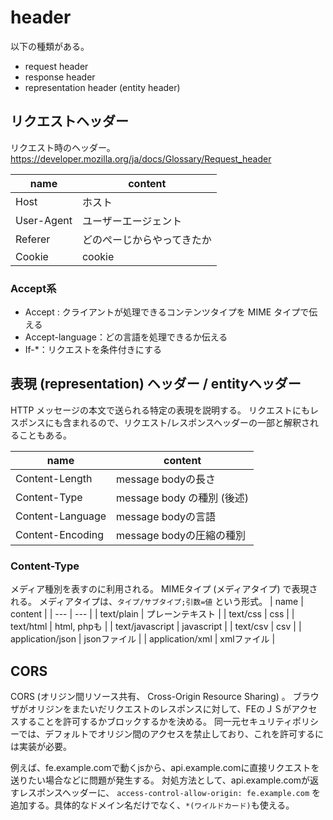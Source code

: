 # header
以下の種類がある。
- request header
- response header
- representation header (entity header)

## リクエストヘッダー
リクエスト時のヘッダー。
https://developer.mozilla.org/ja/docs/Glossary/Request_header

| name | content | 
| --- | --- |
| Host | ホスト |
| User-Agent | ユーザーエージェント |
| Referer | どのぺーじからやってきたか |
| Cookie | cookie |

### Accept系
- Accept : クライアントが処理できるコンテンツタイプを MIME タイプで伝える
- Accept-language：どの言語を処理できるか伝える
- If-*：リクエストを条件付きにする

## 表現 (representation) ヘッダー / entityヘッダー
HTTP メッセージの本文で送られる特定の表現を説明する。
リクエストにもレスポンスにも含まれるので、リクエスト/レスポンスヘッダーの一部と解釈されることもある。

| name | content | 
| --- | --- |
| Content-Length | message bodyの長さ |
| Content-Type | message body の種別 (後述) |
| Content-Language | message bodyの言語 |
| Content-Encoding | message bodyの圧縮の種別 |

### Content-Type
メディア種別を表すのに利用される。
MIMEタイプ (メディアタイプ) で表現される。
メディアタイプは、`タイプ/サブタイプ;引数=値` という形式。
| name | content | 
| --- | --- |
| text/plain | プレーンテキスト |
| text/css | css |
| text/html | html, phpも | 
| text/javascript | javascript |
| text/csv | csv |
| application/json | jsonファイル |
| application/xml | xmlファイル |

## CORS
CORS (オリジン間リソース共有、 Cross-Origin Resource Sharing) 。
ブラウザがオリジンをまたいだリクエストのレスポンスに対して、FEのＪＳがアクセスすることを許可するかブロックするかを決める。
同一元セキュリティポリシーでは、デフォルトでオリジン間のアクセスを禁止しており、これを許可するには実装が必要。

例えば、fe.example.comで動くjsから、api.example.comに直接リクエストを送りたい場合などに問題が発生する。
対処方法として、api.example.comが返すレスポンスヘッダーに、
`access-control-allow-origin: fe.example.com` を追加する。具体的なドメイン名だけでなく、`*(ワイルドカード)`も使える。



